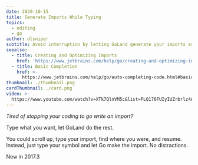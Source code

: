 ```yaml
---
date: 2020-10-15
title: Generate Imports While Typing
topics:
  - editing
  - go
author: dlsniper
subtitle: Avoid interruption by letting GoLand generate your imports as you type.
seealso:
  - title: Creating and Optimizing Imports
    href: 'https://www.jetbrains.com/help/go/creating-and-optimizing-imports.html'
  - title: Basic Completion
    href: >-
      https://www.jetbrains.com/help/go/auto-completing-code.html#basic_completion
thumbnail: ./thumbnail.png
cardThumbnail: ./card.png
video: >-
  https://www.youtube.com/watch?v=XTk7QlnVM5c&list=PLQ176FUIyIUZrbrlz4AY1V8VzBJKZyVlW&index=69
---
```

*Tired of stopping your coding to go write an import?*

Type what you want, let GoLand do the rest.

You could scroll up, type your import, find where you were, and resume.
Instead, just type your symbol and let Go make the import. No distractions.

<span class="tag is-rounded">New in 2017.3</span>
